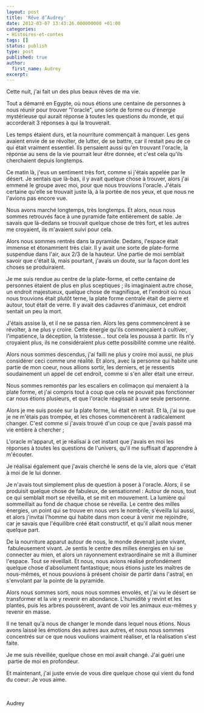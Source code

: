 ```yaml
---
layout: post
title: 'Rêve d’Audrey'
date: 2012-03-07 13:43:26.000000000 +01:00
categories:
- Histoires-et-contes
tags: []
status: publish
type: post
published: true
author:
  first_name: Audrey
excerpt:
---
```

<p>Cette nuit, j'ai fait un des plus beaux rêves de ma vie.</p>
<p>Tout a démarré en Egypte, où nous étions une centaine de personnes à nous réunir pour trouver "l'oracle", une sorte de forme ou d'énergie mystérieuse qui aurait réponse à toutes les questions du monde, et qui accorderait 3 réponses à qui la trouverait.</p>
<p>Les temps étaient durs, et la nourriture commençait à manquer. Les gens avaient envie de se révolter, de lutter, de se battre, car il restait peu de ce qui était vraiment essentiel. Ils pensaient aussi qu'en trouvant l'oracle, la réponse au sens de la vie pourrait leur être donnée, et c'est cela qu'ils cherchaient depuis longtemps.</p>
<p>Ce matin là, j'eus un sentiment très fort, comme si j'étais appelée par le désert. Je sentais que là-bas, il y avait quelque chose à trouver, alors j'ai emmené le groupe avec moi, pour que nous trouvions l'oracle. J'étais certaine qu'elle se trouvait juste là, à la portée de nos yeux, et que nous ne l'avions pas encore vue.</p>
<p>Nous avons marché longtemps, très longtemps. Et alors, nous nous sommes retrouvés face à une pyramide faite entièrement de sable. Je savais que là-dedans se trouvait quelque chose de très fort, et les autres me croyaient, ils m'avaient suivi pour cela.</p>
<p>Alors nous sommes rentrés dans la pyramide. Dedans, l'espace était immense et étonamment très clair. Il y avait une sorte de plate-forme suspendue dans l'air, aux 2/3 de la hauteur. Une partie de moi semblait savoir que c'était là, mais pourtant, j'avais un doute, sur la façon dont les choses se produiraient.</p>
<p>Je me suis rendue au centre de la plate-forme, et cette centaine de personnes étaient de plus en plus sceptiques ; ils imaginaient autre chose, un endroit majestueux, quelque chose de magnifique, et l'endroit où nous nous trouvions était plutôt terne, la plate forme centrale était de pierre et autour, tout était de verre. Il y avait des cadavres d'animaux, cet endroit sentait un peu la mort.</p>
<p>J'étais assise là, et il ne se passa rien. Alors les gens commencèrent à se révolter, à ne plus y croire. Cette énergie qu'ils commençaient à cultiver, l'impatience, la déception, la tristesse... tout cela les poussa à partir. Ils n'y croyaient plus, ils ne considéraient plus cette possibilité comme une réalité.</p>
<p>Alors nous sommes descendus, j'ai failli ne plus y croire moi aussi, ne plus considérer ceci comme une réalité. Et alors, avec la personne qui habite une partie de mon coeur, nous allions sortir, les derniers, et je ressentis soudainement un appel de cet endroit, comme si s'en aller était une erreur.</p>
<p>Nous sommes remontés par les escaliers en colimaçon qui menaient à la plate forme, et j'ai compris tout à coup que cela ne pouvait pas fonctionner car nous étions plusieurs, et que l'oracle réagissait à une seule personne.</p>
<p>Alors je me suis posée sur la plate forme, lui était en retrait. Et là, j'ai su que je ne m'étais pas trompée, et les choses commencèrent à radicalement changer. C'est comme si j'avais trouvé d'un coup ce que j'avais passé ma vie entière à chercher ;</p>
<p>L'oracle m'apparut, et je réalisai à cet instant que j'avais en moi les réponses à toutes les questions de l'univers, qu'il me suffisait d'apprendre à m'écouter.</p>
<p>Je réalisai également que j'avais cherché le sens de la vie, alors que  c'était à moi de le lui donner.</p>
<p>Je n'avais tout simplement plus de question à poser à l'oracle. Alors, il se produisit quelque chose de fabuleux, de sensationnel : Autour de nous, tout ce qui semblait mort se réveilla, et se mit en mouvement. La lumière qui sommeillait au fond de chaque chose se réveilla. Le centre des milles énergies, un point qui se trouve en nous vers le nombrile, s'éveilla lui aussi, et alors j'invitai l'homme qui habite dans mon coeur à venir me rejoindre, car je savais que l'équilibre créé était constructif, et qu'il allait nous mener quelque part.</p>
<p>De la nourriture apparut autour de nous, le monde devenait juste vivant,  fabuleusement vivant. Je sentis le centre des milles énergies en lui se connecter au mien, et alors un rayonnement extraordinaire se mit à illuminer l'espace. Tout se réveillait. Et nous, nous avions réalisé profondément quelque chose d'absolument fantastique; nous étions juste les maîtres de nous-mêmes, et nous pouvions à présent choisir de partir dans l'astral, en s'envolant par la pointe de la pyramide.</p>
<p>Alors nous sommes sorti, nous nous sommes envolés, et j'ai vu le désert se transformer et la vie y revenir en abondance. L'humidité y revint et les plantes, puis les arbres poussèrent, avant de voir les animaux eux-mêmes y revenir en masse.</p>
<p>Il ne tenait qu'à nous de changer le monde dans lequel nous étions. Nous avons laissé les émotions des autres aux autres, et nous nous sommes concentrés sur ce que nous voulions vraiment réaliser, et la réalisation s'est faite.</p>
<p>Je me suis réveillée, quelque chose en moi avait changé. J'ai guéri une  partie de moi en profondeur.</p>
<p>Et maintenant, j'ai juste envie de vous dire quelque chose qui vient du fond du coeur: Je vous aime.</p>
<p>&nbsp;</p>
<p>Audrey</p>
